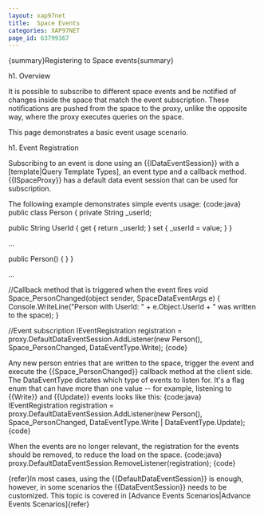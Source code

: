 ```yaml
---
layout: xap97net
title:  Space Events
categories: XAP97NET
page_id: 63799367
---
```


{summary}Registering to Space events{summary}

h1. Overview

It is possible to subscribe to different space events and be notified of changes inside the space that match the event subscription. These notifications are pushed from the space to the proxy, unlike the opposite way, where the proxy executes queries on the space.

This page demonstrates a basic event usage scenario.

h1. Event Registration

Subscribing to an event is done using an {{IDataEventSession}} with a [template|Query Template Types], an event type and a callback method. {{ISpaceProxy}} has a default data event session that can be used for subscription.

The following example demonstrates simple events usage:
{code:java}
public class Person
{
  private String _userId;

  public String UserId
  {
    get { return _userId; }
    set { _userId = value; }
  }

  ...

  public Person()
  {
  }
}

...

//Callback method that is triggered when the event fires
void Space_PersonChanged(object sender, SpaceDataEventArgs<Person> e)
{
  Console.WriteLine("Person with UserId: " + e.Object.UserId + " was written to the space);
}

//Event subscription
IEventRegistration registration = proxy.DefaultDataEventSession.AddListener(new Person(),
                                                                            Space_PersonChanged,
                                                                            DataEventType.Write);
{code}

Any new person entries that are written to the space, trigger the event and execute the {{Space_PersonChanged}} callback method at the client side.
The DataEventType dictates which type of events to listen for. It's a flag enum that can have more than one value -- for example, listening to {{Write}} and {{Update}} events looks like this:
{code:java}
IEventRegistration registration = proxy.DefaultDataEventSession.AddListener(new Person(),
                                                                            Space_PersonChanged,
                                                                            DataEventType.Write | DataEventType.Update);
{code}

When the events are no longer relevant, the registration for the events should be removed, to reduce the load on the space.
{code:java}
proxy.DefaultDataEventSession.RemoveListener(registration);
{code}

{refer}In most cases, using the {{DefaultDataEventSession}} is enough, however, in some scenarios the {{DataEventSession}} needs to be customized. This topic is covered in [Advance Events Scenarios|Advance Events Scenarios]{refer}